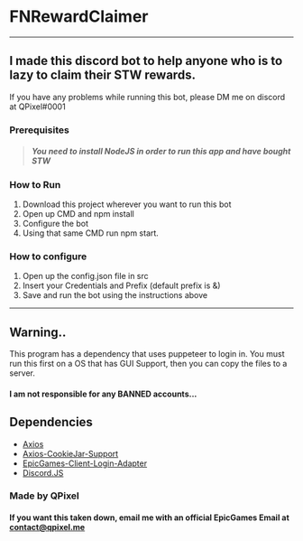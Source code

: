 # FNRewardClaimer

---

## I made this discord bot to help anyone who is to lazy to claim their STW rewards.

If you have any problems while running this bot, please DM me on discord at QPixel#0001

### Prerequisites

> ##### You need to install NodeJS in order to run this app and have bought STW

### How to Run

1. Download this project wherever you want to run this bot
2. Open up CMD and npm install
3. Configure the bot
4. Using that same CMD run npm start.

### How to configure

1. Open up the config.json file in src
2. Insert your Credentials and Prefix (default prefix is &)
3. Save and run the bot using the instructions above

---

## Warning..

This program has a dependency that uses puppeteer to login in.
You must run this first on a OS that has GUI Support, then you can copy the files to a server.

#### I am not responsible for any BANNED accounts...

## Dependencies

- [Axios](https://www.npmjs.com/package/axios)
- [Axios-CookieJar-Support](https://www.npmjs.com/package/axios-cookiejar-support)
- [EpicGames-Client-Login-Adapter](https://www.npmjs.com/package/epicgames-client-login-adapter)
- [Discord.JS](https://www.npmjs.com/package/discord.js)

### Made by QPixel

#### If you want this taken down, email me with an official EpicGames Email at contact@qpixel.me
